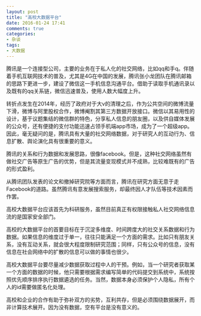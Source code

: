 ```yaml
---
layout: post
title: "高校大数据平台"
date: 2016-01-24 17:41
comments: true
categories: 
- 杂谈
tags:
- 大数据
---
```


腾讯是一个连接型公司，主要的业务在于私人化的社交网络，比如qq和手q。伴随着手机互联网技术的普及，尤其是4G在中国的发展，腾讯张小龙团队在腾讯邮箱的思路下更进一步，建设了微信这一手机信息沟通平台。借助于读取手机通讯录以及既有的qq关系链，微信迅速普及，使用人数大幅度上升。

转折点发生在2014年，经历了政府对于大v的清理之后，作为公共空间的微博流量下滑，微博与阿里股权合作，微博阉割其第三方数据开放接口。微信以其易用性的设计，基于议题集结的微信群的特色，分享私人信息的朋友圈，以及供自媒体发展的公众号，还有便捷的支付功能迅速占领手机端app市场，成为了一个超级app。因此，毫无疑问的是，腾讯具有大量的社交网络数据，对于研究人的互动行为、信息扩散、舆论演化具有很重要的意义。

腾讯的关系和行为数据和发展思路，很像facebook。但是，这种社交网络虽然有做社交广告等原生广告的优势，但是其流量变现模式并不成熟，比较难既有的广告的形式盈利。

从腾讯团队发表的论文和撤掉研究院等方面而言，腾讯在研究方面无意于走Facebook的道路。虽然腾讯有意发展搜索服务，却最终因人才队伍等技术因素而作罢。

高校大数据平台应该首先为科研服务，虽然目前真正有权限接触私人社交网络信息流的是国家安全部门。

高校的大数据平台的首要目标在于沉淀多维度、时间跨度大的社交关系数据和行为数据。如果信息的维度过于单一，往往只能满足一个方面的需求。比如只有朋友关系，没有互动关系，就会很大程度限制研究范围；同样，只有公众号的信息，没有信息在社会网络中的扩散的信息可以做的事情也很少。

高校大数据平台要尽量减少数据获取过程中人的干预。例如，当一个研究者获取某一个方面的数据的时候，他只需要根据需求编写简单的代码提交到系统中，系统按照优先顺序排序执行数据遴选的任务。当然，数据本身必须保护个人隐私，所有个人的id需要做匿名化处理。

高校和企业的合作有助于弥补双方的劣势，互利共存，但是必须围绕数据展开，而非计算技术展开。因为没有数据，空有平台是没有意义的。
